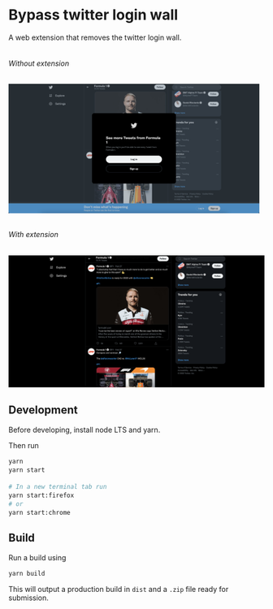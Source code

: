 # Bypass twitter login wall

A web extension that removes the twitter login wall.

<div style="display: flex; flex-wrap: wrap;">
    <div style="flex: 1; margin-right: 10px; margin-bottom: 10px;">
        <h6>Without extension</h6>
        <img style="width: 100%; min-width: 250px;" src="screenshots/Before.png" alt="Twitter without extension"/>
    </div>
    <div style="flex: 1;">
        <h6>With extension</h6>
        <img style="width: 100%; min-width: 250px;" src="screenshots/After.png" alt="Twitter with extension"/>
    </div>
</div>

## Development

Before developing, install node LTS and yarn.

Then run

```sh
yarn
yarn start

# In a new terminal tab run
yarn start:firefox
# or
yarn start:chrome
```

## Build

Run a build using

```sh
yarn build
```

This will output a production build in `dist` and a `.zip` file ready for submission.
